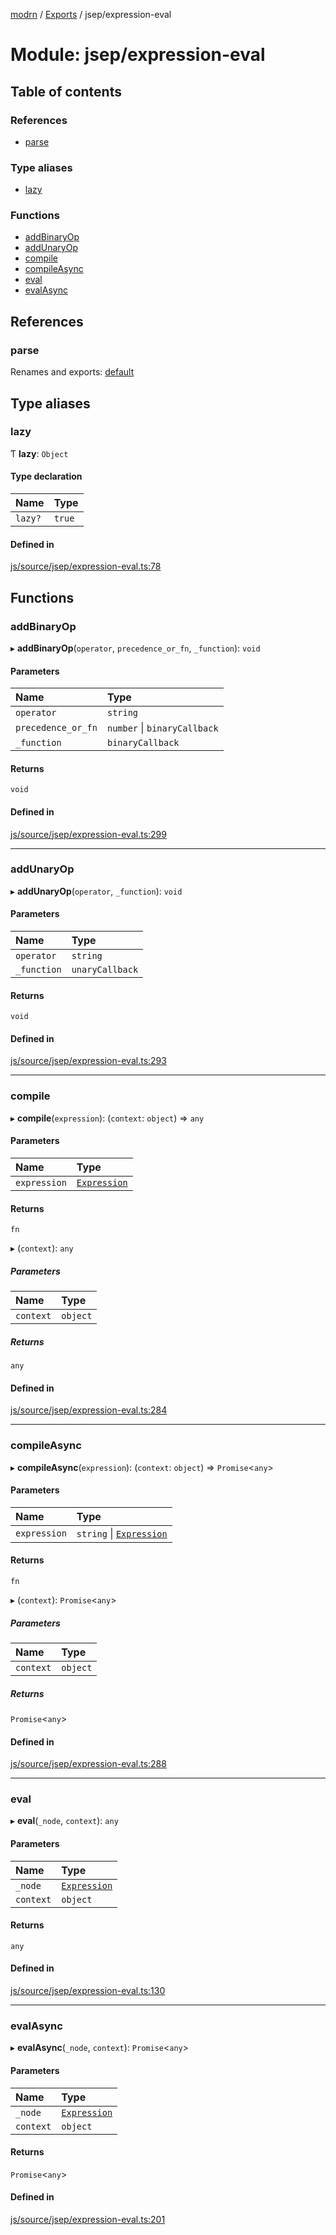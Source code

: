 [modrn](../README.md) / [Exports](../modules.md) / jsep/expression-eval

# Module: jsep/expression-eval

## Table of contents

### References

- [parse](jsep_expression_eval.md#parse)

### Type aliases

- [lazy](jsep_expression_eval.md#lazy)

### Functions

- [addBinaryOp](jsep_expression_eval.md#addbinaryop)
- [addUnaryOp](jsep_expression_eval.md#addunaryop)
- [compile](jsep_expression_eval.md#compile)
- [compileAsync](jsep_expression_eval.md#compileasync)
- [eval](jsep_expression_eval.md#eval)
- [evalAsync](jsep_expression_eval.md#evalasync)

## References

### parse

Renames and exports: [default](jsep_jsep.default.md)

## Type aliases

### lazy

Ƭ **lazy**: `Object`

#### Type declaration

| Name | Type |
| :------ | :------ |
| `lazy?` | ``true`` |

#### Defined in

[js/source/jsep/expression-eval.ts:78](https://github.com/alexbfr/modrn/blob/e23b9e9/modrn.ts/js/source/jsep/expression-eval.ts#L78)

## Functions

### addBinaryOp

▸ **addBinaryOp**(`operator`, `precedence_or_fn`, `_function`): `void`

#### Parameters

| Name | Type |
| :------ | :------ |
| `operator` | `string` |
| `precedence_or_fn` | `number` \| `binaryCallback` |
| `_function` | `binaryCallback` |

#### Returns

`void`

#### Defined in

[js/source/jsep/expression-eval.ts:299](https://github.com/alexbfr/modrn/blob/e23b9e9/modrn.ts/js/source/jsep/expression-eval.ts#L299)

___

### addUnaryOp

▸ **addUnaryOp**(`operator`, `_function`): `void`

#### Parameters

| Name | Type |
| :------ | :------ |
| `operator` | `string` |
| `_function` | `unaryCallback` |

#### Returns

`void`

#### Defined in

[js/source/jsep/expression-eval.ts:293](https://github.com/alexbfr/modrn/blob/e23b9e9/modrn.ts/js/source/jsep/expression-eval.ts#L293)

___

### compile

▸ **compile**(`expression`): (`context`: `object`) => `any`

#### Parameters

| Name | Type |
| :------ | :------ |
| `expression` | [`Expression`](../interfaces/jsep_jsep.default.Expression.md) |

#### Returns

`fn`

▸ (`context`): `any`

##### Parameters

| Name | Type |
| :------ | :------ |
| `context` | `object` |

##### Returns

`any`

#### Defined in

[js/source/jsep/expression-eval.ts:284](https://github.com/alexbfr/modrn/blob/e23b9e9/modrn.ts/js/source/jsep/expression-eval.ts#L284)

___

### compileAsync

▸ **compileAsync**(`expression`): (`context`: `object`) => `Promise`<`any`\>

#### Parameters

| Name | Type |
| :------ | :------ |
| `expression` | `string` \| [`Expression`](../interfaces/jsep_jsep.default.Expression.md) |

#### Returns

`fn`

▸ (`context`): `Promise`<`any`\>

##### Parameters

| Name | Type |
| :------ | :------ |
| `context` | `object` |

##### Returns

`Promise`<`any`\>

#### Defined in

[js/source/jsep/expression-eval.ts:288](https://github.com/alexbfr/modrn/blob/e23b9e9/modrn.ts/js/source/jsep/expression-eval.ts#L288)

___

### eval

▸ **eval**(`_node`, `context`): `any`

#### Parameters

| Name | Type |
| :------ | :------ |
| `_node` | [`Expression`](../interfaces/jsep_jsep.default.Expression.md) |
| `context` | `object` |

#### Returns

`any`

#### Defined in

[js/source/jsep/expression-eval.ts:130](https://github.com/alexbfr/modrn/blob/e23b9e9/modrn.ts/js/source/jsep/expression-eval.ts#L130)

___

### evalAsync

▸ **evalAsync**(`_node`, `context`): `Promise`<`any`\>

#### Parameters

| Name | Type |
| :------ | :------ |
| `_node` | [`Expression`](../interfaces/jsep_jsep.default.Expression.md) |
| `context` | `object` |

#### Returns

`Promise`<`any`\>

#### Defined in

[js/source/jsep/expression-eval.ts:201](https://github.com/alexbfr/modrn/blob/e23b9e9/modrn.ts/js/source/jsep/expression-eval.ts#L201)
